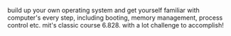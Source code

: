 build up your own operating system and get yourself familiar with computer's every step, including booting, memory management, process control etc. mit's classic course 6.828. with a lot challenge to accomplish!